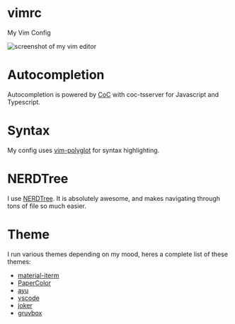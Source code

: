 # vimrc
My Vim Config

![screenshot of my vim editor](https://i.ibb.co/YQ1NsRX/vim.png)

# Autocompletion
Autocompletion is powered by [CoC](https://github.com/neoclide/coc.nvim) with coc-tsserver for Javascript and Typescript.

# Syntax
My config uses [vim-polyglot](https://github.com/sheerun/vim-polyglot) for syntax highlighting.

# NERDTree
I use [NERDTree](https://github.com/preservim/nerdtree). It is absolutely awesome, and makes navigating through tons of file so much easier.

# Theme
I run various themes depending on my mood, heres a complete list of these themes:

- [material-iterm](https://github.com/stoeffel/material-iterm)
- [PaperColor](https://github.com/NLKNguyen/papercolor-theme)
- [ayu](https://github.com/ayu-theme/ayu-vim)
- [vscode](https://github.com/dunstontc/vim-vscode-theme)
- [joker](https://github.com/sff1019/vim-joker)
- [gruvbox](https://github.com/morhetz/gruvbox)
